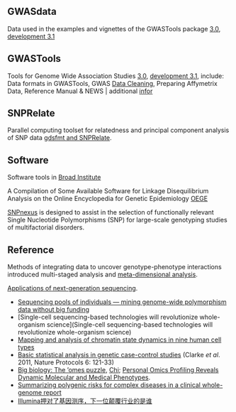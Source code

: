## GWASdata

Data used in the examples and vignettes of the GWASTools package [3.0](http://www.bioconductor.org/packages/release/data/experiment/html/GWASdata.html), 
[development 3.1](http://www.bioconductor.org/packages/devel/data/experiment/html/GWASdata.html)

## GWASTools

Tools for Genome Wide Association Studies [3.0](http://www.bioconductor.org/packages/release/bioc/html/GWASTools.html),
[development 3.1](http://www.bioconductor.org/packages/devel/bioc/html/GWASTools.html), include: 
Data formats in GWASTools, GWAS [Data Cleaning](http://www.bioconductor.org/packages/release/bioc/vignettes/GWASTools/inst/doc/DataCleaning.pdf), Preparing Affymetrix Data, Reference Manual & NEWS | additional [infor](http://bioinformatics.lofter.com/view)

## SNPRelate

Parallel computing toolset for relatedness and principal component analysis of SNP data 
[gdsfmt and SNPRelate](http://www.bioconductor.org/packages/release/bioc/html/SNPRelate.html).

## Software

Software tools in [Broad Institute](http://www.broadinstitute.org/scientific-community/software)

A Compilation of Some Available Software for Linkage Disequilibrium Analysis on the Online Encyclopedia for Genetic Epidemiology [OEGE](http://www.genes.org.uk/software/LD-software.shtml)

[SNPnexus](http://snp-nexus.org/about.html) is designed to assist in the selection of functionally relevant Single Nucleotide Polymorphisms (SNP) for large-scale genotyping studies of multifactorial disorders. 

## Reference
Methods of integrating data to uncover genotype-phenotype interactions introduced multi-staged analysis and [meta-dimensional analysis](http://www.nature.com/nrg/journal/v16/n2/full/nrg3868.html).

[Applications of next-generation sequencing](http://www.nature.com/nrg/series/nextgeneration/index.html).
- [Sequencing pools of individuals — mining genome-wide polymorphism data without big funding](http://www.nature.com/nrg/journal/v15/n11/full/nrg3803.html#affil-auth)
- [Single-cell sequencing-based technologies will revolutionize whole-organism science](Single-cell sequencing-based technologies will revolutionize whole-organism science)
- [Mapping and analysis of chromatin state dynamics in nine human cell types](http://www.nature.com/nature/journal/v473/n7345/full/nature09906.html)
- [Basic statistical analysis in genetic case-control studies](http://www.nature.com/nprot/journal/v6/n2/full/nprot.2010.182.html) (Clarke *et al*. 2011, Nature Protocols 6: 121-33)
- [Big biology: The ’omes puzzle](http://www.nature.com/news/big-biology-the-omes-puzzle-1.12484#/b7), [Chi](http://www.bio360.net/news/show/4458.html); [Personal Omics Profiling Reveals Dynamic Molecular and Medical Phenotypes](http://www.cell.com/abstract/S0092-8674%2812%2900166-3).
- [Summarizing polygenic risks for complex diseases in a clinical whole-genome report](http://www.nature.com/gim/journal/vaop/ncurrent/full/gim2014143a.html)
- [Illumina押对了基因测序，下一位颠覆行业的是谁](http://www.biodiscover.com/news/celebrity/116805.html)
